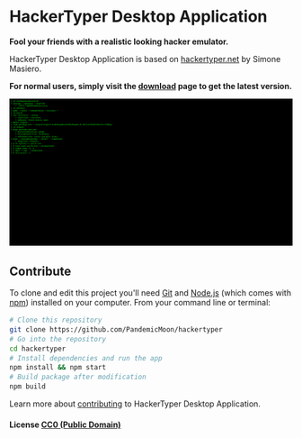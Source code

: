 # HackerTyper Desktop Application

**Fool your friends with a realistic looking hacker emulator.**

HackerTyper Desktop Application is based on [hackertyper.net](http://hackertyper.net) by Simone Masiero.

**For normal users, simply visit the [download](DOWNLOADS.md) page to get the latest version.**

[![Screenshot](screenshot.png "Screenshot")](https://raw.githubusercontent.com/PandemicMoon/hackertyper/master/screenshot.png)

## Contribute

To clone and edit this project you'll need [Git](https://git-scm.com) and [Node.js](https://nodejs.org/en/download/) (which comes with [npm](http://npmjs.com))  installed on your computer. From your command line or terminal:

```bash
# Clone this repository
git clone https://github.com/PandemicMoon/hackertyper
# Go into the repository
cd hackertyper
# Install dependencies and run the app
npm install && npm start
# Build package after modification
npm build
```

Learn more about [contributing](CONTRIBUTING.md) to HackerTyper Desktop Application.

#### License [CC0 (Public Domain)](LICENSE.md)
